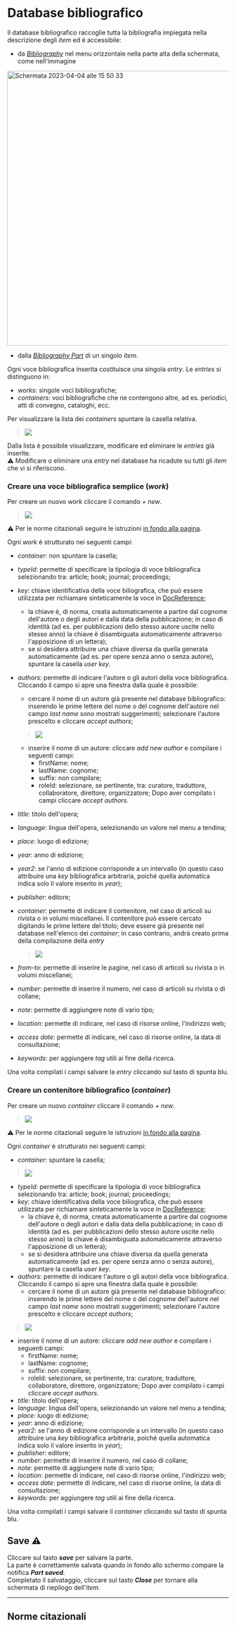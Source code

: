 # Database bibliografico 

Il database bibliografico raccoglie tutta la bibliografia impiegata nella descrizione degli _item_ ed è accessibile:

* da [_Bibliography_](https://itinera.unisi.it/#/biblio) nel menu orizzontale nella parte alta della schermata, come nell'immagine

<img width="624" alt="Schermata 2023-04-04 alle 15 50 33" src="https://user-images.githubusercontent.com/102725489/229814240-b6ed1a8d-4f43-4d05-b3ab-0cc0e6846132.png">


* dalla [_Bibliography Part_](External_Bibliography_Part.md) di un singolo _item_.

Ogni voce bibliografica inserita costituisce una singola _entry_. Le _entries_ si distinguono in:
- _works_: singole voci bibliografiche;
- _containers_: voci bibliografiche che ne contengono altre, ad es. periodici, atti di convegno, cataloghi, ecc. 


Per visualizzare la lista dei _containers_ spuntare la casella relativa.  
> ![](https://github.com/petrarchsitinera/linee-guida/blob/e3eba119e269037d6a7a224fe257d6b897d7c49c/docs/assets/images/bibl2.png?raw=true)  

Dalla lista è possibile visualizzare, modificare ed eliminare le _entries_ già inserite.  
⚠️ Modificare o eliminare una _entry_ nel database ha ricadute su tutti gli _item_ che vi si riferiscono.  

### Creare una voce bibliografica semplice (_work_)
Per creare un nuovo _work_ cliccare il comando _+ new_.  
> ![](https://github.com/petrarchsitinera/linee-guida/blob/38a8a79aa3f74a4443f314f9d08e2dcd996032c7/docs/assets/images/bibl2a.png?raw=true)  

⚠️ Per le norme citazionali seguire le istruzioni [in fondo alla pagina](External_Bibliography_Part.md#norme-citazionali).  

Ogni _work_ è strutturato nei seguenti campi:  
* _container_: non spuntare la casella;
* _typeId_: permette di specificare la tipologia di voce bibliografica selezionando tra: article; book; journal; proceedings;  
* _key_: chiave identificativa della voce biliografica, che può essere utilizzata per richiamare sinteticamente la voce in [DocReference](Docref_Brick.md);
  * la chiave è, di norma, creata automaticamente a partire dal cognome dell'autore o degli autori e dalla data della pubblicazione; in caso di identità (ad es. per   pubblicazioni dello stesso autore uscite nello stesso anno) la chiave è disambiguata automaticamente attraverso l'apposizione di un lettera);  
  * se si desidera attribuire una chiave diversa da quella generata automaticamente (ad es. per opere senza anno o senza autore), spuntare la casella _user key_.  
* _authors_: permette di indicare l'autore o gli autori della voce bibliografica. Cliccando il campo si apre una finestra dalla quale è possibile:
  * cercare il nome di un autore già presente nel database bibliografico: inserendo le prime lettere del nome o del cognome dell'autore nel campo _last name_ sono mostrati suggerimenti; selezionare l'autore prescelto e cliccare _accept authors_;
  > ![](https://github.com/petrarchsitinera/linee-guida/blob/b6f38e89e2d111d405164114fd26681777fd4b03/docs/assets/images/bibl5.png?raw=true)   
  * inserire il nome di un autore: cliccare _add new author_ e compilare i seguenti campi:
    * firstName: nome;
    * lastName: cognome;
    * suffix: non compilare;
    * roleId: selezionare, se pertinente, tra: curatore, traduttore, collaboratore, direttore, organizzatore;
   Dopo aver compilato i campi cliccare _accept authors_.

* _title_: titolo dell'opera;
* _language_: lingua dell'opera, selezionando un valore nel menu a tendina;
* _place_: luogo di edizione;
* _year_: anno di edizione;
* _year2_: se l'anno di edizione corrisponde a un intervallo (in questo caso attribuire una _key_ bibliografica arbitraria, poiché quella automatica indica solo il valore inserito in _year_);   
* _publisher_: editore;
* _container_: permette di indicare il contenitore, nel caso di articoli su rivista o in volumi miscellanei. Il contenitore può essere cercato digitando le prime lettere del titolo; deve essere già presente nel database nell'elenco dei _container_; in caso contrario, andrà creato prima della compilazione della _entry_ 
  > ![](https://github.com/petrarchsitinera/linee-guida/blob/4cdc916490f77390f06ed821a68f27d7dd39b224/docs/assets/images/bibl6.png?raw=true)   
* _from-to_: permette di inserire le pagine, nel caso di articoli su rivista o in volumi miscellanei;
* _number_: permette di inserire il numero, nel caso di articoli su rivista o di collane;
* _note_: permette di aggiungere note di vario tipo;
* _location_: permette di indicare, nel caso di risorse online, l'indirizzo web;
* _access date_: permette di indicare, nel caso di risorse online, la data di consultazione;
* _keywords_: per aggiungere _tag_ utili ai fine della ricerca.  


Una volta compilati i campi salvare la _entry_ cliccando sul tasto di spunta blu.

### Creare un contenitore bibliografico (_container_)
Per creare un nuovo _container_ cliccare il comando _+ new_.  
> ![](https://github.com/petrarchsitinera/linee-guida/blob/38a8a79aa3f74a4443f314f9d08e2dcd996032c7/docs/assets/images/bibl2a.png?raw=true)  

⚠️ Per le norme citazionali seguire le istruzioni [in fondo alla pagina](External_Bibliography_Part.md#norme-citazionali).  

Ogni _container_ è strutturato nei seguenti campi: 
* _container_: spuntare la casella;
> ![](https://github.com/petrarchsitinera/linee-guida/blob/38a8a79aa3f74a4443f314f9d08e2dcd996032c7/docs/assets/images/bibl4.png?raw=true)  

* _typeId_: permette di specificare la tipologia di voce bibliografica selezionando tra: article; book; journal; proceedings;  
* _key_: chiave identificativa della voce biliografica, che può essere utilizzata per richiamare sinteticamente la voce in [DocReference](Docref_Brick.md);
  * la chiave è, di norma, creata automaticamente a partire dal cognome dell'autore o degli autori e dalla data della pubblicazione; in caso di identità (ad es. per   pubblicazioni dello stesso autore uscite nello stesso anno) la chiave è disambiguata automaticamente attraverso l'apposizione di un lettera);  
  * se si desidera attribuire una chiave diversa da quella generata automaticamente (ad es. per opere senza anno o senza autore), spuntare la casella _user key_.  
* _authors_: permette di indicare l'autore o gli autori della voce bibliografica. Cliccando il campo si apre una finestra dalla quale è possibile:
  * cercare il nome di un autore già presente nel database bibliografico: inserendo le prime lettere del nome o del cognome dell'autore nel campo _last name_ sono mostrati suggerimenti; selezionare l'autore prescelto e cliccare _accept authors_;
 > ![](https://github.com/petrarchsitinera/linee-guida/blob/b6f38e89e2d111d405164114fd26681777fd4b03/docs/assets/images/bibl5.png?raw=true)   
  * inserire il nome di un autore: cliccare _add new author_ e compilare i seguenti campi:
    * firstName: nome;
    * lastName: cognome;
    * suffix: non compilare;
    * roleId: selezionare, se pertinente, tra: curatore, traduttore, collaboratore, direttore, organizzatore;
   Dopo aver compilato i campi cliccare _accept authors_.  
* _title_: titolo dell'opera;
* _language_: lingua dell'opera, selezionando un valore nel menu a tendina;
* _place_: luogo di edizione;
* _year_: anno di edizione;  
* _year2_: se l'anno di edizione corrisponde a un intervallo (in questo caso attribuire una _key_ bibliografica arbitraria, poiché quella automatica indica solo il valore inserito in _year_);   
* _publisher_: editore;
* _number_: permette di inserire il numero, nel caso di collane;
* _note_: permette di aggiungere note di vario tipo;
* _location_: permette di indicare, nel caso di risorse online, l'indirizzo web;
* _access date_: permette di indicare, nel caso di risorse online, la data di consultazione;
* _keywords_: per aggiungere _tag_ utili ai fine della ricerca.

Una volta compilati i campi salvare il _container_ cliccando sul tasto di spunta blu.

## Save ⚠️ 
Cliccare sul tasto **_save_** per salvare la parte.  
La parte è correttamente salvata quando in fondo allo schermo compare la notifica **_Part saved_**.  
Completato il salvataggio, cliccare sul tasto **_Close_** per tornare alla schermata di riepilogo dell'_item_.

***

## Norme citazionali

